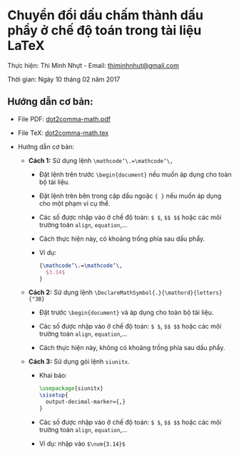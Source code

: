 # Chuyển đổi dấu chấm thành dấu phẩy ở chế độ toán trong tài liệu LaTeX

Thực hiện: Thi Minh Nhựt - Email: thiminhnhut@gmail.com

Thời gian: Ngày 10 tháng 02 năm 2017

## Hướng dẫn cơ bản:

- File PDF: [dot2comma-math.pdf](https://github.com/thiminhnhut/latex/tree/master/tips/dot2comma-math/dot2comma-math.pdf)

- File TeX: [dot2comma-math.tex](https://github.com/thiminhnhut/latex/tree/master/tips/dot2comma-math/dot2comma-math.tex)

- Hướng dẫn cơ bản:

  - **Cách 1:** Sử dụng lệnh `\mathcode‘\.=\mathcode‘\,`

    - Đặt lệnh trên trước `\begin{document}` nếu muốn áp dụng cho toàn bộ tài liệu.

    - Đặt lệnh trên bên trong cặp dấu ngoặc `{ }` nếu muốn áp dụng cho một phạm vi cụ thể.

    - Các số được nhập vào ở chế độ toán: `$ $`, `$$ $$` hoặc các môi trường toán `align`,
      `equation`,...

    - Cách thực hiện này, có khoảng trống phía sau dấu phẩy.

    - Ví dụ:

      ```latex
      {\mathcode‘\.=\mathcode‘\,
      	$3.14$
      }
      ```

  - **Cách 2:** Sử dụng lệnh `\DeclareMathSymbol{.}{\mathord}{letters}{"3B}`

    - Đặt trước `\begin{document}` và áp dụng cho toàn bộ tài liệu.

    - Các số được nhập vào ở chế độ toán: `$ $`, `$$ $$` hoặc các môi trường toán `align`,
      `equation`,...

    - Cách thực hiện này, không có khoảng trống phía sau dấu phẩy.

  - **Cách 3:** Sử dụng gói lệnh `siunitx`.

    - Khai báo:

      ```latex
      \usepackage{siunitx}
      \sisetup{
      	output-decimal-marker={,}
      }
      ```

    - Các số được nhập vào ở chế độ toán: `$ $`, `$$ $$` hoặc các môi trường toán `align`,
      `equation`,...

    - Ví dụ: nhập vào `$\num{3.14}$`
